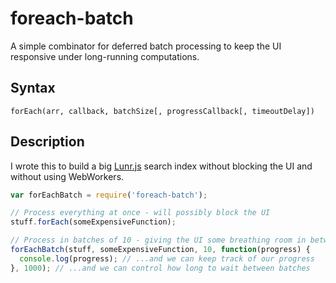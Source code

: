 foreach-batch
=============

A simple combinator for deferred batch processing to keep the UI responsive under long-running
computations.

Syntax
------

```
forEach(arr, callback, batchSize[, progressCallback[, timeoutDelay])
```

Description
-----------

I wrote this to build a big [Lunr.js](https://github.com/olivernn/lunr.js) search index without
blocking the UI and without using WebWorkers.

```javascript
var forEachBatch = require('foreach-batch');

// Process everything at once - will possibly block the UI
stuff.forEach(someExpensiveFunction);

// Process in batches of 10 - giving the UI some breathing room in between batches
forEachBatch(stuff, someExpensiveFunction, 10, function(progress) {
  console.log(progress); // ...and we can keep track of our progress
}, 1000); // ...and we can control how long to wait between batches
```
